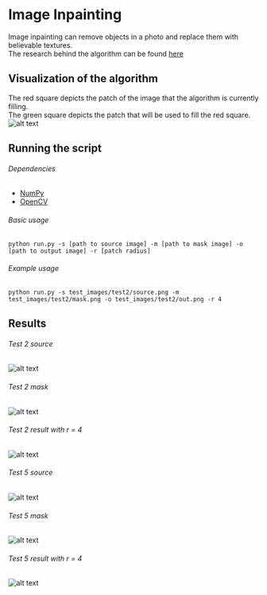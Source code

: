 # Image Inpainting
Image inpainting can remove objects in a photo and replace them with believable textures.  
The research behind the algorithm can be found [here](../master/criminisi_tip2004.pdf)


## Visualization of the algorithm
The red square depicts the patch of the image that the algorithm is currently filling.  
The green square depicts the patch that will be used to fill the red square.  
![alt text](https://github.com/g3aishih/image-inpainting/blob/master/algo_animation.gif "Inpainting visualization")

## Running the script
###### Dependencies
  * [NumPy](http://www.numpy.org/)
  * [OpenCV](http://docs.opencv.org/3.0-beta/doc/py_tutorials/py_tutorials.html)

###### Basic usage
`python run.py -s [path to source image] -m [path to mask image] -o [path to output image] -r [patch radius]`

###### Example usage
`python run.py -s test_images/test2/source.png -m test_images/test2/mask.png -o test_images/test2/out.png -r 4`

## Results
###### Test 2 source
![alt text](https://github.com/g3aishih/image-inpainting/blob/master/test_images/test2/source.png "Test 2 source")

###### Test 2 mask
![alt text](https://github.com/g3aishih/image-inpainting/blob/master/test_images/test2/mask.png "Test 2 mask")

###### Test 2 result with r = 4
![alt text](https://github.com/g3aishih/image-inpainting/blob/master/test_images/test2/out.png "Test 2 result")


###### Test 5 source
![alt text](https://github.com/g3aishih/image-inpainting/blob/master/test_images/test5/source.png "Test 5 source")

###### Test 5 mask
![alt text](https://github.com/g3aishih/image-inpainting/blob/master/test_images/test5/mask.png "Test 5 mask")

###### Test 5 result with r = 4
![alt text](https://github.com/g3aishih/image-inpainting/blob/master/test_images/test5/out.png "Test 5 result")
